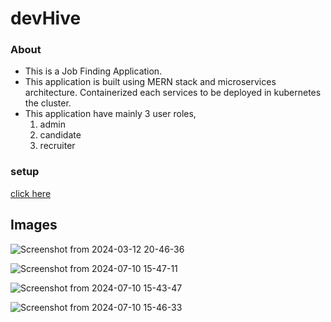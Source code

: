 # devHive

### About

- This is a Job Finding Application.
- This application is built using MERN stack and microservices architecture. Containerized each services    to be deployed in kubernetes the cluster.
- This application have mainly 3 user roles,
  1. admin
  2. candidate
  3. recruiter

### setup

 [click here](https://github.com/iam-abin/devHive/blob/master/k8s/README.md)

## Images
![Screenshot from 2024-03-12 20-46-36](https://github.com/iam-abin/devHive/assets/112235416/beff0bfb-8520-426a-98d1-d7b281ac7a33)

![Screenshot from 2024-07-10 15-47-11](https://github.com/iam-abin/devHive/assets/112235416/a7be1c8f-9bdd-49b0-89e6-990c035bbbe3)

![Screenshot from 2024-07-10 15-43-47](https://github.com/iam-abin/devHive/assets/112235416/bbd72db3-b76e-4d01-924c-b6be0595d100)

![Screenshot from 2024-07-10 15-46-33](https://github.com/iam-abin/devHive/assets/112235416/d30f558c-75fb-4c57-897f-8ca383b97bdf)
